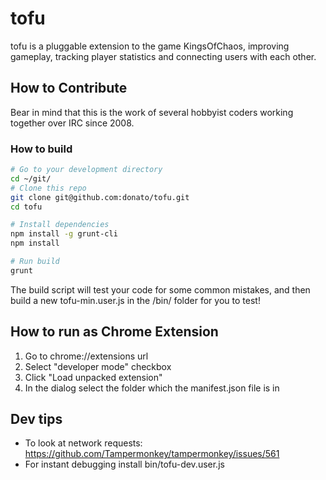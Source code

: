 tofu
====

tofu is a pluggable extension to the game KingsOfChaos, improving gameplay, tracking player statistics and connecting users with each other.

## How to Contribute

Bear in mind that this is the work of several hobbyist coders working together over IRC since 2008.

### How to build
```bash
# Go to your development directory
cd ~/git/
# Clone this repo
git clone git@github.com:donato/tofu.git
cd tofu

# Install dependencies
npm install -g grunt-cli
npm install

# Run build
grunt
```	

The build script will test your code for some common mistakes, and then build a new tofu-min.user.js in the /bin/ folder for you to test!
	

## How to run as Chrome Extension
1. Go to chrome://extensions url
2. Select "developer mode" checkbox
3. Click "Load unpacked extension"
4. In the dialog select the folder which the manifest.json file is in

## Dev tips
  * To look at network requests: https://github.com/Tampermonkey/tampermonkey/issues/561
  * For instant debugging install bin/tofu-dev.user.js